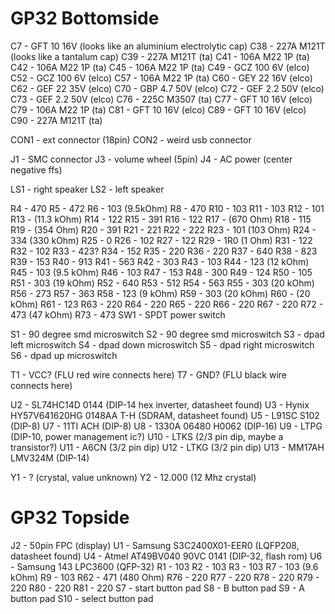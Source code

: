 # GP32 Bottomside

C7 - GFT 10 16V (looks like an aluminium electrolytic cap)
C38 - 227A M121T (looks like a tantalum cap)
C39 - 227A M121T (ta)
C41 - 106A M22 1P (ta)
C42 - 106A M22 1P (ta)
C45 - 106A M22 1P (ta)
C49 - GCZ 100 6V (elco)
C52 - GCZ 100 6V (elco)
C57 - 106A M22 1P (ta)
C60 - GEY 22 16V (elco)
C62 - GEF 22 35V (elco)
C70 - GBP 4.7 50V (elco)
C72 - GEF 2.2 50V (elco)
C73 - GEF 2.2 50V (elco)
C76 - 225C M3507 (ta)
C77 - GFT 10 16V (elco)
C79 - 106A M22 1P (ta)
C81 - GFT 10 16V (elco)
C89 - GFT 10 16V (elco)
C90 - 227A M121T (ta)

CON1 - ext connector (18pin)
CON2 - weird usb connector

J1 - SMC connector
J3 - volume wheel (5pin)
J4 - AC power (center negative ffs)

LS1 - right speaker
LS2 - left speaker

R4 - 470
R5 - 472
R6 - 103 (9.5kOhm)
R8 - 470
R10 - 103
R11 - 103
R12 - 101
R13 - (11.3 kOhm)
R14 - 122
R15 - 391
R16 - 122
R17 - (670 Ohm)
R18 - 115
R19 - (354 Ohm)
R20 - 391
R21 - 221
R22 - 222
R23 - 101 (103 Ohm)
R24 - 334 (330 kOhm)
R25 - 0
R26 - 102
R27 - 122
R29 - 1R0 (1 Ohm)
R31 - 122
R32 - 102
R33 - 423?
R34 - 152
R35 - 220
R36 - 220
R37 - 640
R38 - 823
R39 - 153
R40 - 913
R41 - 563
R42 - 303
R43 - 103
R44 - 123 (12 kOhm)
R45 - 103 (9.5 kOhm)
R46 - 103
R47 - 153
R48 - 300
R49 - 124
R50 - 105
R51 - 303 (19 kOhm)
R52 - 640
R53 - 512
R54 - 563
R55 - 303 (20 kOhm)
R56 - 273
R57 - 363
R58 - 123 (9 kOhm)
R59 - 303 (20 kOhm)
R60 - (20 kOhm)
R61 - 123
R63 - 220
R64 - 220
R65 - 220
R66 - 220
R67 - 220
R72 - 473 (47 kOhm)
R73 - 473
SW1 - SPDT power switch

S1 - 90 degree smd microswitch
S2 - 90 degree smd microswitch
S3 - dpad left microswitch
S4 - dpad down microswitch
S5 - dpad right microswitch
S6 - dpad up microswitch

T1 - VCC? (FLU red wire connects here)
T7 - GND? (FLU black wire connects here)

U2 - SL74HC14D 0144 (DIP-14 hex inverter, datasheet found)
U3 - Hynix HY57V641620HG 0148AA T-H (SDRAM, datasheet found)
U5 - L91SC S102 (DIP-8)
U7 - 11TI ACH (DIP-8)
U8 - 1330A 06480 H0062 (DIP-16)
U9 - LTPG (DIP-10, power management ic?)
U10 - LTKS (2/3 pin dip, maybe a transistor?)
U11 - A6CN (3/2 pin dip)
U12 - LTKG (3/2 pin dip)
U13 - MM17AH LMV324M (DIP-14)

Y1 - ? (crystal, value unknown)
Y2 - 12.000 (12 Mhz crystal)

# GP32 Topside
J2 - 50pin FPC (display)
U1 - Samsung S3C2400X01-EER0 (LQFP208, datasheet found)
U4 - Atmel AT49BV040 90VC 0141 (DIP-32, flash rom)
U6 - Samsung 143 LPC3600 (QFP-32)
R1 - 103
R2 - 103
R3 - 103
R7 - 103 (9.6 kOhm)
R9 - 103
R62 - 471 (480 Ohm)
R76 - 220
R77 - 220
R78 - 220
R79 - 220
R80 - 220
R81 - 220
S7 - start button pad
S8 - B button pad
S9 - A button pad
S10 - select button pad
